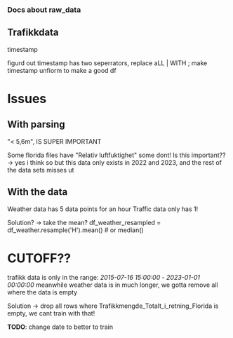 ### Docs about raw_data

## Trafikkdata

timestamp

figurd out
timestamp has two seperrators, replace aLL | WITH ;
make timestamp unfiorm to make a good df

# Issues

## With parsing

"< 5,6m",    IS SUPER IMPORTANT

Some florida files have "Relativ luftfuktighet" some dont!
Is this important?? -> yes i think so but this data only exists
in 2022 and 2023, and the rest of the data sets misses ut

## With the data

Weather data has 5 data points for an hour
Traffic data only has 1!

Solution? -> take the mean?
df_weather_resampled = df_weather.resample('H').mean() # or median()


# CUTOFF??

trafikk data is only in the range:
*2015-07-16 15:00:00* - *2023-01-01 00:00:00*
meanwhile weather data is in much longer, we gotta remove all where the data is empty

Solution -> drop all rows where 
Trafikkmengde_Totalt_i_retning_Florida is empty, we cant train with that!



**TODO**: change date to better to train  